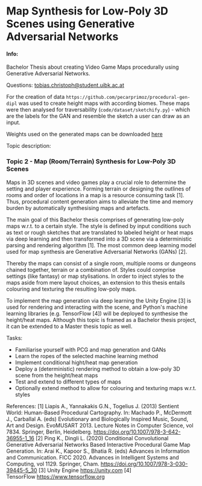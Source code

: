 # Map Synthesis for Low-Poly 3D Scenes using Generative Adversarial Networks

#### Info:
Bachelor Thesis about creating Video Game Maps procedurally using Generative Adversarial Networks. 

Questions: tobias.christoph@student.uibk.ac.at

For the creation of data `https://github.com/pecarprimoz/procedural-gen-dipl` was used to create height maps with according biomes. These maps were then analysed for traversability (`code/dataset/sketchify.py`) - which are the labels for the GAN and resemble the sketch a user can draw as an input.

Weights used on the generated maps can be downloaded [here](https://github.com/teletobbii/map-synth-ba/releases/tag/v0.1)

Topic description:
### Topic 2 - Map (Room/Terrain) Synthesis for Low-Poly 3D Scenes
Maps in 3D scenes and video games play a crucial role to determine the setting and player experience. Forming terrain or designing the outlines of rooms and order of locations in a map is a resource consuming task [1]. Thus, procedural content generation aims to alleviate the time and memory burden by automatically synthesising maps and artefacts.

The main goal of this Bachelor thesis comprises of generating low-poly maps w.r.t. to a certain style. The style is defined by input conditions such as text or rough sketches that are translated to labeled height or heat maps via deep learning and then transformed into a 3D scene via a deterministic parsing and rendering algorithm [1]. The most common deep learning model used for map synthesis are Generative Adversarial Networks (GANs) [2].

Thereby the maps can consist of a single room, multiple rooms or dungeons chained together, terrain or a combination of.
Styles could comprise settings (like fantasy) or map stylisations. In order to inject styles to the maps aside from mere layout choices, an extension to this thesis entails colouring and texturing the resulting low-poly maps.

To implement the map generation via deep learning the Unity Engine [3] is used for rendering and interacting with the scene, and Python's machine learning libraries (e.g. TensorFlow [4]) will be deployed to synthesise the height/heat maps. Although this topic is framed as a Bachelor thesis project, it can be extended to a Master thesis topic as well.

Tasks:
- Familiarise yourself with PCG and map generation and GANs
- Learn the ropes of the selected machine learning method
- Implement conditional hight/heat map generation
- Deploy a (deterministic) rendering method to obtain a low-poly 3D scene from the height/heat maps
- Test and extend to different types of maps
- Optionally extend method to allow for colouring and texturing maps w.r.t. styles

References:
[1] Liapis A., Yannakakis G.N., Togelius J. (2013) Sentient World: Human-Based Procedural Cartography. In: Machado P., McDermott J., Carballal A. (eds) Evolutionary and Biologically Inspired Music, Sound, Art and Design. EvoMUSART 2013. Lecture Notes in Computer Science, vol 7834. Springer, Berlin, Heidelberg. https://doi.org/10.1007/978-3-642-36955-1_16
[2] Ping K., Dingli L. (2020) Conditional Convolutional Generative Adversarial Networks Based Interactive Procedural Game Map Generation. In: Arai K., Kapoor S., Bhatia R. (eds) Advances in Information and Communication. FICC 2020. Advances in Intelligent Systems and Computing, vol 1129. Springer, Cham. https://doi.org/10.1007/978-3-030-39445-5_30
[3] Unity Engine https://unity.com
[4] TensorFlow https://www.tensorflow.org

